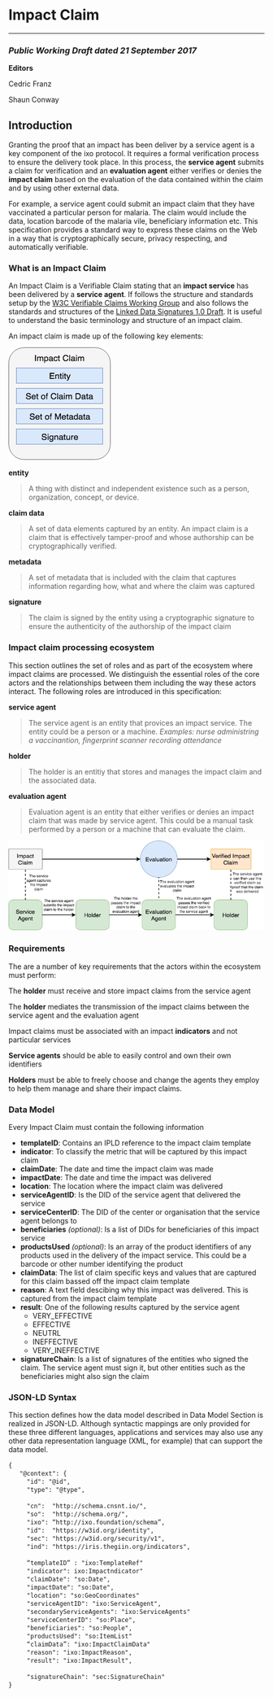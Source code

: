 # Impact Claim

***

### _Public Working Draft dated 21 September 2017_
**Editors**

Cedric Franz

Shaun Conway

## Introduction
Granting the proof that an impact has been deliver by a service agent is a key component of the ixo protocol.  It requires a formal verification process to ensure the delivery took place.  In this process, the **service agent** submits a claim for verification and an **evaluation agent** either verifies or denies the **impact claim** based on the evaluation of the data contained within the claim and by using other external data.

For example, a service agent could submit an impact claim that they have vaccinated a particular person for malaria.  The claim would include the data, location barcode of the malaria vile, beneficiary information etc. This specification provides a standard way to express these claims on the Web in a way that is cryptographically secure, privacy respecting, and automatically verifiable.

### What is an Impact Claim
An Impact Claim is a Verifiable Claim stating that an **impact service** has been delivered by a **service agent**.  If follows the structure and standards setup by the [W3C Verifiable Claims Working Group](https://www.w3.org/TR/verifiable-claims-data-model/) and also follows the standards and structures of the [Linked Data Signatures 1.0 Draft](https://w3c-dvcg.github.io/ld-signatures/). It is useful to understand the basic terminology and structure of an impact claim.

An impact claim is made up of the following key elements:

![Impact Claim](../diagrams/datamodel-impactClaim.png)

**entity**
> A thing with distinct and independent existence such as a person, organization, concept, or device.

**claim data**
> A set of data elements captured by an entity. An impact claim is a claim that is effectively tamper-proof and whose authorship can be cryptographically verified.

**metadata**
> A set of metadata that is included with the claim that captures information regarding how, what and where the claim was captured

**signature**
> The claim is signed by the entity using a cryptographic signature to ensure the authenticity of the authorship of the impact claim

### Impact claim processing ecosystem
This section outlines the set of roles and as part of the ecosystem where impact claims are processed. We distinguish the essential roles of the core actors and the relationships between them including the way these actors interact. The following roles are introduced in this specification:

**service agent**
> The service agent is an entity that provices an impact service.  The entity could be a person or a machine. *Examples: nurse administring a vaccinantion, fingerprint scanner recording attendance*

**holder**
> The holder is an entitiy that stores and manages the impact claim and the associated data.

**evaluation agent**
> Evaluation agent is an entity that either verifies or denies an impact claim that was made by service agent.  This could be a manual task performed by a person or a machine that can evaluate the claim.

![Impact Claim Pocess](../diagrams/datamodel-impactClaimProcess.png)

### Requirements
The are a number of key requirements that the actors within the ecosystem must perform:

The **holder** must receive and store impact claims from the service agent

The **holder** mediates the transmission of the impact claims between the service agent and the evaluation agent

Impact claims must be associated with an impact **indicators** and not particular services

**Service agents** should be able to easily control and own their own identifiers

**Holders** must be able to freely choose and change the agents they employ to help them manage and share their impact claims.

### Data Model
Every Impact Claim must contain the following information

- **templateID**: Contains an IPLD reference to the impact claim template
- **indicator**: To classify the metric that will be captured by this impact claim
- **claimDate**: The date and time the impact claim was made
- **impactDate**: The date and time the impact was delivered
- **location**: The location where the impact claim was delivered
- **serviceAgentID**: Is the DID of the service agent that delivered the service
- **serviceCenterID**: The DID of the center or organisation that the service agent belongs to
- **beneficiaries** *(optional)*: Is a list of DIDs for beneficiaries of this impact service
- **productsUsed** *(optional)*: Is an array of the product identifiers of any products used in the delivery of the impact service.  This could be a barcode or other number identifying the product
- **claimData**: The list of claim specific keys and values that are captured for this claim bassed off the impact claim template
- **reason**: A text field descibing why this impact was delivered.  This is captured from the impact claim template
- **result**: One of the following results captured by the service agent
  - VERY_EFFECTIVE
  - EFFECTIVE
  - NEUTRL
  - INEFFECTIVE
  - VERY_INEFFECTIVE 
- **signatureChain**: Is a list of signatures of the entities who signed the claim.  The service agent must sign it, but other entities such as the beneficiaries might also sign the claim



### JSON-LD Syntax

This section defines how the data model described in Data Model Section is realized in JSON-LD. Although syntactic mappings are only provided for these three different languages, applications and services may also use any other data representation language (XML, for example) that can support the data model.

```json-ld
{
   "@context": {
     "id": "@id",
     "type": "@type",

     "cn":  "http://schema.cnsnt.io/",
     "so":  "http://schema.org/",
     "ixo": “http://ixo.foundation/schema”,
     "id":  "https://w3id.org/identity",
     "sec": "https://w3id.org/security/v1",
     "ind": "https://iris.thegiin.org/indicators",

     “templateID” : "ixo:TemplateRef"
     "indicator": ixo:Impactndicator"
     "claimDate": "so:Date",
     "impactDate": "so:Date",
     "location": "so:GeoCoordinates"
     "serviceAgentID": "ixo:ServiceAgent",
     "secondaryServiceAgents": "ixo:ServiceAgents"
     "serviceCenterID": "so:Place",
     "beneficiaries": "so:People",
     "productsUsed": "so:ItemList"
     “claimData”: "ixo:ImpactClaimData"
     "reason": "ixo:ImpactReason",
     "result": "ixo:ImpactResult",

     "signatureChain": "sec:SignatureChain"
}

```
